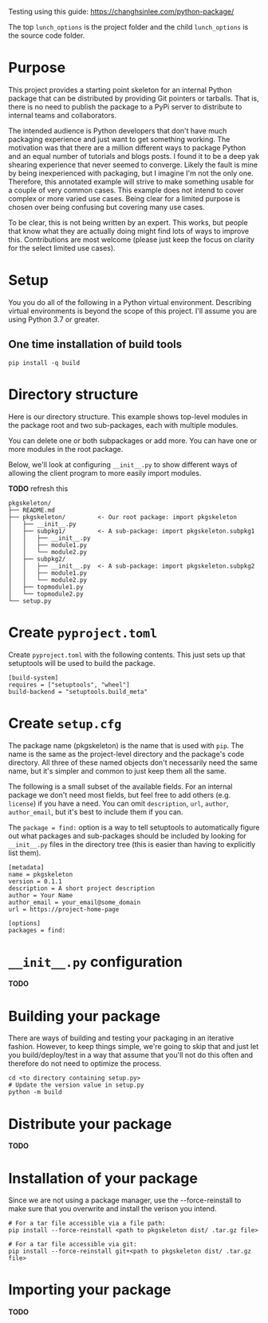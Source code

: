 Testing using this guide: https://changhsinlee.com/python-package/

The top `lunch_options` is the project folder and the child `lunch_options`
is the source code folder.


# Purpose
This project provides a starting point skeleton for an internal
Python package that can be distributed by providing Git pointers
or tarballs. That is, there is no need to publish the package to a PyPi
server to distribute to internal teams and collaborators.

The intended audience is Python developers that don't have much
packaging experience and just want to get something working.
The motivation was that there are a million different ways to package
Python and an equal number of tutorials and blogs posts. I found it to be
a deep yak shearing experience that never seemed to converge.
Likely the fault is mine by being inexperienced with packaging, but I imagine
I'm not the only one. Therefore, this annotated example will strive to make
something usable for a couple of very common cases. This example does not
intend to cover complex or more varied use cases. Being clear for a limited
purpose is chosen over being confusing but covering many use cases.

To be clear, this is not being written by an expert. This works, but people
that know what they are actually doing might find lots of ways to improve
this. Contributions are most welcome (please just keep the focus on clarity for
the select limited use cases).

# Setup
You you do all of the following in a Python virtual environment.
Describing virtual environments is beyond the scope of this project.
I'll assume you are using Python 3.7 or greater.

## One time installation of build tools
```
pip install -q build
```

# Directory structure
Here is our directory structure. This example shows top-level modules in the
package root and two sub-packages, each with multiple modules.

You can delete one or both subpackages or add more.
You can have one or more modules in the root package.

Below, we'll look at configuring `__init__.py` to show different ways
of allowing the client program to more easily import modules.

**TODO** refresh this
```
pkgskeleton/
├── README.md
├── pkgskeleton/         <- Our root package: import pkgskeleton
│   ├── __init__.py
│   ├── subpkg1/         <- A sub-package: import pkgskeleton.subpkg1
│   │   ├── __init__.py
│   │   ├── module1.py
│   │   └── module2.py
│   ├── subpkg2/
│   │   ├── __init__.py  <- A sub-package: import pkgskeleton.subpkg2
│   │   ├── module1.py
│   │   └── module2.py
│   ├── topmodule1.py
│   └── topmodule2.py
└── setup.py
```

# Create `pyproject.toml`
Create `pyproject.toml` with the following contents.
This just sets up that setuptools will be used to build the package.
```
[build-system]
requires = ["setuptools", "wheel"]
build-backend = "setuptools.build_meta"
```

# Create `setup.cfg`
The package name (pkgskeleton) is the name that is used with `pip`.
The name is the same as the project-level directory and the package's code
directory. All three of these named objects don't necessarily need the same
name, but it's simpler and common to just keep them all the same.

The following is a small subset of the available fields.
For an internal package we don't need most fields, but feel
free to add others (e.g. `license`) if you have a need.
You can omit `description`, `url`, `author`, `author_email`, but it's
best to include them if you can.

The `package = find:` option is a way to tell setuptools to automatically
figure out what packages and sub-packages should be included by looking for
`__init__.py` files in the directory tree
(this is easier than having to explicitly list them).
```
[metadata]
name = pkgskeleton
version = 0.1.1
description = A short project description
author = Your Name
author_email = your_email@some_domain
url = https://project-home-page

[options]
packages = find:
```

# `__init__.py` configuration
**TODO**

# Building your package
There are ways of building and testing your packaging in an iterative
fashion. However, to keep things simple, we're going to skip that and
just let you build/deploy/test in a way that assume that you'll not do
this often and therefore do not need to optimize the process.
```
cd <to directory containing setup.py>
# Update the version value in setup.py
python -m build
```

# Distribute your package
**TODO**

# Installation of your package
Since we are not using a package manager, use the --force-reinstall to make
sure that you overwrite and install the verison you intend.
```
# For a tar file accessible via a file path:
pip install --force-reinstall <path to pkgskeleton dist/ .tar.gz file>

# For a tar file accessible via git:
pip install --force-reinstall git+<path to pkgskeleton dist/ .tar.gz file>
```

# Importing your package
**TODO**
